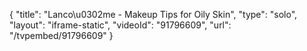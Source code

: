 {
    "title": "Lanco\u0302me - Makeup Tips for Oily Skin",
    "type": "solo",
    "layout": "iframe-static",
    "videoId": "91796609",
    "url": "\/tvpembed\/91796609"
}